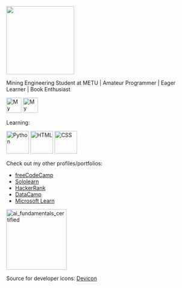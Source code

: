 <img width="180" src="https://www.metu.edu.tr/system/files/logo_orj/9/9.8.png">
<p>Mining Engineering Student at METU | Amateur Programmer | Eager Learner | Book Enthusiast</p>
<div style="display:inline-block">
<img height="40" href="https://www.linkedin.com/in/burak-hocuk/" src="https://cdn.jsdelivr.net/gh/devicons/devicon/icons/linkedin/linkedin-original.svg" alt="My LinkedIn profile" />
<img height="40" href="https://github.com/burak-hocuk" src="https://cdn.jsdelivr.net/gh/devicons/devicon/icons/github/github-original.svg" alt="My GitHub profile" />
</div>
<p>Learning:</p>
<div style="display:inline-block">
<img height="60" src="https://cdn.jsdelivr.net/gh/devicons/devicon/icons/python/python-original.svg" alt="Python" />
<img height="60" src="https://cdn.jsdelivr.net/gh/devicons/devicon/icons/html5/html5-original.svg" alt="HTML" />
<img height="60" src="https://cdn.jsdelivr.net/gh/devicons/devicon/icons/css3/css3-original.svg" alt="CSS" />
</div>
<p>Check out my other profiles/portfolios:</p>
<ul>
	<li><a href="https://www.freecodecamp.org/burak-hocuk">freeCodeCamp</a></li>
	<li><a href="https://www.sololearn.com/en/profile/30153535">Sololearn</a></li>
	<li><a href="https://www.hackerrank.com/profile/burak_hocuk">HackerRank</a></li>
	<li><a href="https://www.datacamp.com/portfolio/burak-hocuk">DataCamp</a></li>
	<li><a href="https://learn.microsoft.com/en-gb/users/burak-hocuk/">Microsoft Learn</a></li>
</ul>
<a href="https://www.datacamp.com/skill-verification/AIF0012519930101"><img width="160" alt="ai_fundamentals_certified" src="https://github.com/burak-hocuk/burak-hocuk/assets/155871917/1b9eb704-f462-4760-b742-130e5bdaae9e"></a>
<p>Source for developer icons: <a href="https://devicon.dev/">Devicon</a> </p>
</body>

<!--
**burak-hocuk/burak-hocuk** is a ✨ _special_ ✨ repository because its `README.md` (this file) appears on your GitHub profile.

Here are some ideas to get you started:

- 🔭 I’m currently working on ...
- 🌱 I’m currently learning ...
- 👯 I’m looking to collaborate on ...
- 🤔 I’m looking for help with ...
- 💬 Ask me about ...
- 📫 How to reach me: ...
- 😄 Pronouns: ...
- ⚡ Fun fact: ...
-->

